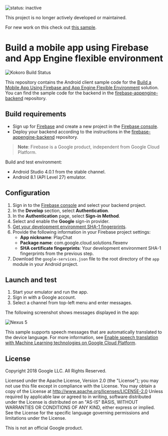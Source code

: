 ![status: inactive](https://img.shields.io/badge/status-inactive-red.svg)

This project is no longer actively developed or maintained.

For new work on this check out [this sample](https://github.com/firebase/quickstart-android).

# Build a mobile app using Firebase and App Engine flexible environment

![Kokoro Build Status](https://storage.googleapis.com/cloud-devrel-kokoro-resources/java/badges/firebase-android-client.svg)

This repository contains the Android client sample code for the [Build a Mobile
App Using Firebase and App Engine Flexible
Environment](https://cloud.google.com/solutions/mobile/mobile-firebase-app-engine-flexible)
solution. You can find the sample code for the backend in the
[firebase-appengine-backend](../../../firebase-appengine-backend)
repository.

## Build requirements

- Sign up for [Firebase](https://firebase.google.com/) and create a new project
  in the [Firebase console](https://console.firebase.google.com/).
- Deploy your backend according to the instructions in the
  [firebase-appengine-backend](../../../firebase-appengine-backend)
  repository.

> **Note**: Firebase is a Google product, independent from Google Cloud
> Platform.

Build and test environment:

- Android Studio 4.0.1 from the stable channel.
- Android 8.1 (API Level 27) emulator.

## Configuration

1. Sign in to the [Firebase console](https://console.firebase.google.com) and
   select your backend project.
1. In the **Develop** section, select **Authentication**.
1. In the **Authentication** page, select **Sign-in Method**.
1. Select and enable the **Google** sign-in provider.
1. [Get your development environment SHA-1
   fingerprints](https://developers.google.com/android/guides/client-auth).
1. Provide the following information in your Firebase project settings:
   - **App nickname**: PlayChat
   - **Package name**: com.google.cloud.solutions.flexenv
   - **SHA certificate fingerprints**: Your development environment SHA-1
     fingerprints from the previous step.
1. Download the `google-services.json` file to the root directory of the `app`
   module in your Android project.

## Launch and test

1. Start your emulator and run the app.
1. Sign in with a Google account.
1. Select a channel from top-left menu and enter messages.

The following screenshot shows messages displayed in the app:

![Nexus 5](nexus5.png)

This sample supports speech messages that are automatically translated to the
device language. For more information, see [Enable speech translation with
Machine Learning technologies on Google Cloud Platform](SPEECH-TRANSLATION.md).

## License

Copyright 2018 Google LLC. All Rights Reserved.

Licensed under the Apache License, Version 2.0 (the "License"); you may not use
this file except in compliance with the License. You may obtain a copy of the
License at http://www.apache.org/licenses/LICENSE-2.0 Unless required by
applicable law or agreed to in writing, software distributed under the License
is distributed on an "AS-IS" BASIS, WITHOUT WARRANTIES OR CONDITIONS OF ANY
KIND, either express or implied.  See the License for the specific language
governing permissions and limitations under the License.

This is not an official Google product.
